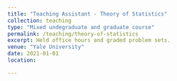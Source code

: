 ```yaml
---
title: "Teaching Assistant - Theory of Statistics"
collection: teaching
type: "Mixed undegraduate and graduate course"
permalink: /teaching/theory-of-statistics
excerpt: Held office hours and graded problem sets.
venue: "Yale University"
date: 2021-01-01
location: 

---
```


